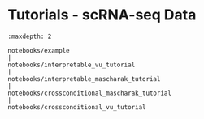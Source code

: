 # Tutorials - scRNA-seq Data


```{toctree}
:maxdepth: 2

notebooks/example
|
notebooks/interpretable_vu_tutorial
|
notebooks/interpretable_mascharak_tutorial
|
notebooks/crossconditional_mascharak_tutorial
|
notebooks/crossconditional_vu_tutorial
```
